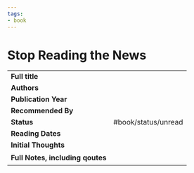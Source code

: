 ```yaml
---
tags:
- book
---
```


# Stop Reading the News

| | |
| - | - |
| **Full title** |  |
| **Authors** |  |
| **Publication Year** |  |
| **Recommended By** |  |
| **Status** | #book/status/unread |
| **Reading Dates** |  |
| **Initial Thoughts** |  |
| **Full Notes, including qoutes** | <pre>| **Full Notes** | Stop Reading the News - Rolf Dobelli by Rolf Dobelli<br>* Notes from: July 05, 2023 - July 09, 2023<br>---<br>* Engage with content that is truly relevant and overlaps with your circle of competence. -- [loc 298] |</pre> |

